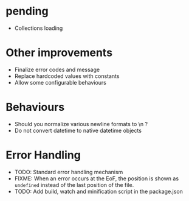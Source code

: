
pending
=========
- Collections loading


Other improvements
==================
- Finalize error codes and message
- Replace hardcoded values with constants
- Allow some configurable behaviours


Behaviours
==========
- Should you normalize various newline formats to \n ?
- Do not convert datetime to native datetime objects


# Error Handling
- TODO: Standard error handling mechanism
- FIXME: When an error occurs at the EoF, the position is shown as `undefined` instead of the last position of the file.
- TODO: Add build, watch and minification script in the package.json

